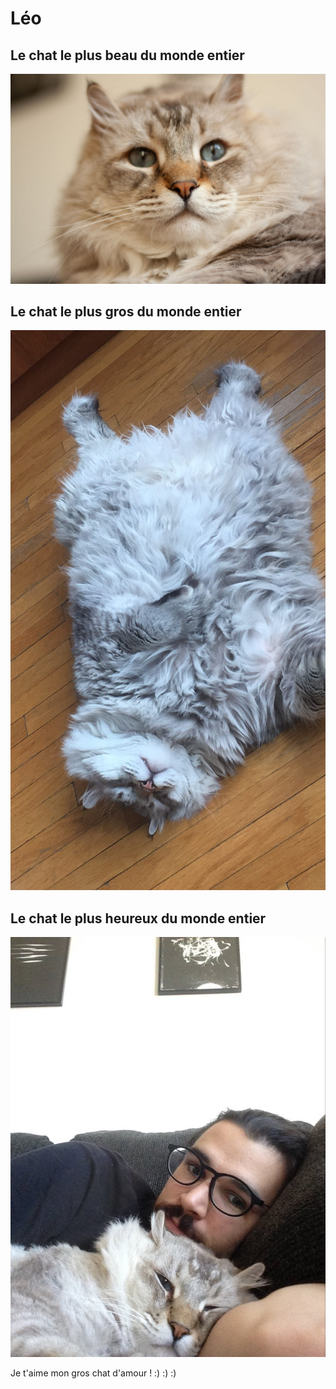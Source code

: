# **Léo**
## Le chat le plus beau du monde entier
![image](https://github.com/makav2/makav2.github.io/blob/main/img/leo_chat.jpg)


## Le chat le plus gros du monde entier
![image](https://github.com/makav2/makav2.github.io/blob/main/img/leo_groschat.jpeg)


## Le chat le plus heureux du monde entier
![image](https://github.com/makav2/makav2.github.io/blob/main/img/leo_chatheureux.jpeg)


Je t'aime mon gros chat d'amour ! :) :) :) 

